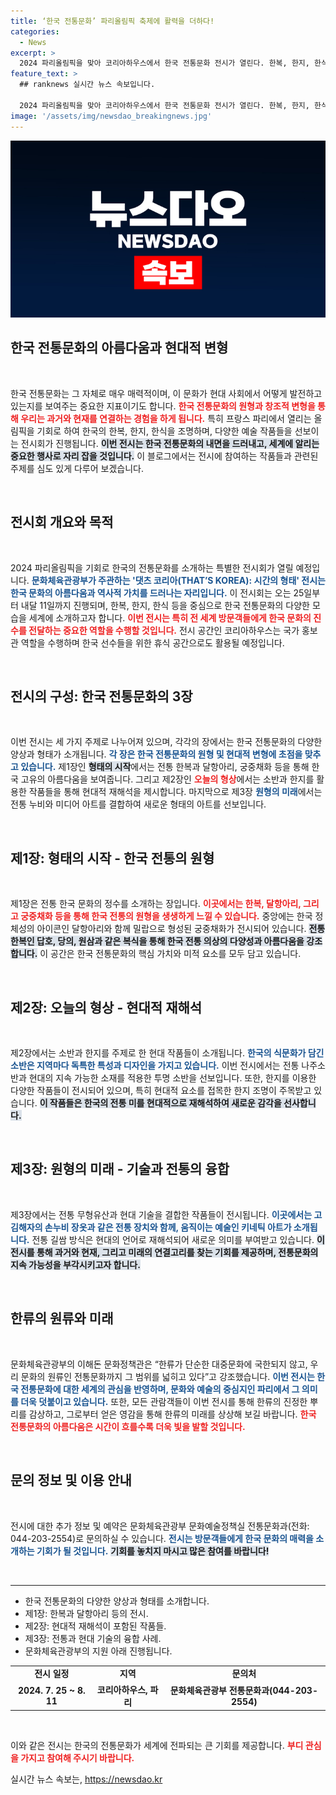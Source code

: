```yaml
---
title: ‘한국 전통문화’ 파리올림픽 축제에 활력을 더하다!
categories:
  - News
excerpt: >
  2024 파리올림픽을 맞아 코리아하우스에서 한국 전통문화 전시가 열린다. 한복, 한지, 한식으로 구성된 이번 전시는 전통과 현대를 넘나들며 한국의 미를 세계에 알린다. 클릭하여 한류의 뿌리를 확인해보세요!
feature_text: >
  ## ranknews 실시간 뉴스 속보입니다.

  2024 파리올림픽을 맞아 코리아하우스에서 한국 전통문화 전시가 열린다. 한복, 한지, 한식으로 구성된 이번 전시는 전통과 현대를 넘나들며 한국의 미를 세계에 알린다. 클릭하여 한류의 뿌리를 확인해보세요!
image: '/assets/img/newsdao_breakingnews.jpg'
---
```


<p><img src="/assets/img/newsdao_breakingnews.jpg" alt="ranknews 속보" /></p>

<h2 data-ke-size="size26">한국 전통문화의 아름다움과 현대적 변형</h2>

<p data-ke-size="size16">&nbsp;</p>

<p>한국 전통문화는 그 자체로 매우 매력적이며, 이 문화가 현대 사회에서 어떻게 발전하고 있는지를 보여주는 중요한 지표이기도 합니다. <b><span style="color: #ee2323;">한국 전통문화의 원형과 창조적 변형을 통해 우리는 과거와 현재를 연결하는 경험을 하게 됩니다.</span></b> 특히 프랑스 파리에서 열리는 올림픽을 기회로 하여 한국의 한복, 한지, 한식을 조명하며, 다양한 예술 작품들을 선보이는 전시회가 진행됩니다. <b><span style="background-color: #21538527;">이번 전시는 한국 전통문화의 내면을 드러내고, 세계에 알리는 중요한 행사로 자리 잡을 것입니다.</span></b> 이 블로그에서는 전시에 참여하는 작품들과 관련된 주제를 심도 있게 다루어 보겠습니다.</p>

<p data-ke-size="size16">&nbsp;</p>

<h2 data-ke-size="size26">전시회 개요와 목적</h2>

<p data-ke-size="size16">&nbsp;</p>

<p>2024 파리올림픽을 기회로 한국의 전통문화를 소개하는 특별한 전시회가 열릴 예정입니다. <b><span style="color: #1a5490;">문화체육관광부가 주관하는 '댓츠 코리아(THAT’S KOREA): 시간의 형태' 전시는 한국 문화의 아름다움과 역사적 가치를 드러나는 자리입니다.</span></b> 이 전시회는 오는 25일부터 내달 11일까지 진행되며, 한복, 한지, 한식 등을 중심으로 한국 전통문화의 다양한 모습을 세계에 소개하고자 합니다. <b><span style="color: #ee2323;">이번 전시는 특히 전 세계 방문객들에게 한국 문화의 진수를 전달하는 중요한 역할을 수행할 것입니다.</span></b> 전시 공간인 코리아하우스는 국가 홍보관 역할을 수행하며 한국 선수들을 위한 휴식 공간으로도 활용될 예정입니다.</p>

<p data-ke-size="size16">&nbsp;</p>

<h2 data-ke-size="size26">전시의 구성: 한국 전통문화의 3장</h2>

<p data-ke-size="size16">&nbsp;</p>

<p>이번 전시는 세 가지 주제로 나누어져 있으며, 각각의 장에서는 한국 전통문화의 다양한 양상과 형태가 소개됩니다. <b><span style="color: #1a5490;">각 장은 한국 전통문화의 원형 및 현대적 변형에 초점을 맞추고 있습니다.</span></b> 제1장인 <b><span style="background-color: #21538527;">형태의 시작</span></b>에서는 전통 한복과 달항아리, 궁중채화 등을 통해 한국 고유의 아름다움을 보여줍니다. 그리고 제2장인 <b><span style="color: #ee2323;">오늘의 형상</span></b>에서는 소반과 한지를 활용한 작품들을 통해 현대적 재해석을 제시합니다. 마지막으로 제3장 <b><span style="color: #1a5490;">원형의 미래</span></b>에서는 전통 누비와 미디어 아트를 결합하여 새로운 형태의 아트를 선보입니다.</p>

<p data-ke-size="size16">&nbsp;</p>

<h2 data-ke-size="size26">제1장: 형태의 시작 - 한국 전통의 원형</h2>

<p data-ke-size="size16">&nbsp;</p>

<p>제1장은 전통 한국 문화의 정수를 소개하는 장입니다. <b><span style="color: #ee2323;">이곳에서는 한복, 달항아리, 그리고 궁중채화 등을 통해 한국 전통의 원형을 생생하게 느낄 수 있습니다.</span></b> 중앙에는 한국 정체성의 아이콘인 달항아리와 함께 밀랍으로 형성된 궁중채화가 전시되어 있습니다. <b><span style="background-color: #21538527;">전통한복인 답호, 당의, 원삼과 같은 복식을 통해 한국 전통 의상의 다양성과 아름다움을 강조합니다.</span></b> 이 공간은 한국 전통문화의 핵심 가치와 미적 요소를 모두 담고 있습니다.</p>

<p data-ke-size="size16">&nbsp;</p>

<h2 data-ke-size="size26">제2장: 오늘의 형상 - 현대적 재해석</h2>

<p data-ke-size="size16">&nbsp;</p>

<p>제2장에서는 소반과 한지를 주제로 한 현대 작품들이 소개됩니다. <b><span style="color: #1a5490;">한국의 식문화가 담긴 소반은 지역마다 독특한 특성과 디자인을 가지고 있습니다.</span></b> 이번 전시에서는 전통 나주소반과 현대의 지속 가능한 소재를 적용한 투명 소반을 선보입니다. 또한, 한지를 이용한 다양한 작품들이 전시되어 있으며, 특히 현대적 요소를 접목한 한지 조명이 주목받고 있습니다. <b><span style="background-color: #21538527;">이 작품들은 한국의 전통 미를 현대적으로 재해석하여 새로운 감각을 선사합니다.</span></b></p>

<p data-ke-size="size16">&nbsp;</p>

<h2 data-ke-size="size26">제3장: 원형의 미래 - 기술과 전통의 융합</h2>

<p data-ke-size="size16">&nbsp;</p>

<p>제3장에서는 전통 무형유산과 현대 기술을 결합한 작품들이 전시됩니다. <b><span style="color: #1a5490;">이곳에서는 고 김해자의 손누비 장옷과 같은 전통 장치와 함께, 움직이는 예술인 키네틱 아트가 소개됩니다.</span></b> 전통 길쌈 방식은 현대의 언어로 재해석되어 새로운 의미를 부여받고 있습니다. <b><span style="background-color: #21538527;">이 전시를 통해 과거와 현재, 그리고 미래의 연결고리를 찾는 기회를 제공하며, 전통문화의 지속 가능성을 부각시키고자 합니다.</span></b></p>

<p data-ke-size="size16">&nbsp;</p>

<h2 data-ke-size="size26">한류의 원류와 미래</h2>

<p data-ke-size="size16">&nbsp;</p>

<p>문화체육관광부의 이해돈 문화정책관은 “한류가 단순한 대중문화에 국한되지 않고, 우리 문화의 원류인 전통문화까지 그 범위를 넓히고 있다”고 강조했습니다. <b><span style="color: #1a5490;">이번 전시는 한국 전통문화에 대한 세계의 관심을 반영하며, 문화와 예술의 중심지인 파리에서 그 의미를 더욱 덧붙이고 있습니다.</span></b> 또한, 모든 관람객들이 이번 전시를 통해 한류의 진정한 뿌리를 감상하고, 그로부터 얻은 영감을 통해 한류의 미래를 상상해 보길 바랍니다. <b><span style="color: #ee2323;">한국 전통문화의 아름다움은 시간이 흐를수록 더욱 빛을 발할 것입니다.</span></b></p>

<p data-ke-size="size16">&nbsp;</p>

<h2 data-ke-size="size26">문의 정보 및 이용 안내</h2>

<p data-ke-size="size16">&nbsp;</p>

<p>전시에 대한 추가 정보 및 예약은 문화체육관광부 문화예술정책실 전통문화과(전화: 044-203-2554)로 문의하실 수 있습니다. <b><span style="color: #1a5490;">전시는 방문객들에게 한국 문화의 매력을 소개하는 기회가 될 것입니다.</span></b> <b><span style="background-color: #21538527;">기회를 놓치지 마시고 많은 참여를 바랍니다!</span></b> </p>

<p data-ke-size="size16">&nbsp;</p>

<hr />

<ul>
  <li>한국 전통문화의 다양한 양상과 형태를 소개합니다.</li>
  <li>제1장: 한복과 달항아리 등의 전시.</li>
  <li>제2장: 현대적 재해석이 포함된 작품들.</li>
  <li>제3장: 전통과 현대 기술의 융합 사례.</li>
  <li>문화체육관광부의 지원 아래 진행됩니다.</li>
</ul>

<table>
  <tr>
    <td style="text-align: center; height: 17px;"><b>전시 일정</b></td>
    <td style="text-align: center; height: 17px;"><b>지역</b></td>
    <td style="text-align: center; height: 17px;"><b>문의처</b></td>
  </tr>
  <tr>
    <td style="text-align: center; height: 17px;"><b>2024. 7. 25 ~ 8. 11</b></td>
    <td style="text-align: center; height: 17px;"><b>코리아하우스, 파리</b></td>
    <td style="text-align: center; height: 17px;"><b>문화체육관광부 전통문화과(044-203-2554)</b></td>
  </tr>
</table> 

<p data-ke-size="size16">&nbsp;</p> 

<p>이와 같은 전시는 한국의 전통문화가 세계에 전파되는 큰 기회를 제공합니다. <b><span style="color: #ee2323;">부디 관심을 가지고 참여해 주시기 바랍니다.</span></b></p>
실시간 뉴스 속보는, <a href="https://newsdao.kr" rel="dofollow">https://newsdao.kr</a>


